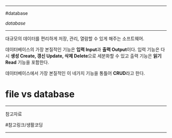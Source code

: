 
---

#database

*database*

---

대규모의 데이터를 편리하게 저장, 관리, 열람할 수 있게 해주는 소프트웨어.

데이터베이스의 가장 본질적인 기능은 **입력 Input**과 **출력 Output**이다.
입력 기능은 다시 **생성 Create, 갱신 Update, 삭제 Delete**으로 세분화할 수 있고 출력 기능은 **읽기 Read** 기능을 포함한다.

데이터베이스에서 가장 본질적인 이 네가지 기능을 통틀어 **CRUD**라고 한다.

# file vs database



---

참고자료

#참고링크/생활코딩 

---